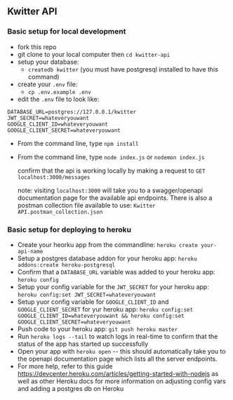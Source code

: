 ## Kwitter API

### Basic setup for local development

- fork this repo
- git clone to your local computer then `cd kwitter-api`
- setup your database:
  - `createdb kwitter` (you must have postgresql installed to have this command)
- create your `.env` file:
  - `cp .env.example .env`
- edit the `.env` file to look like:

```
DATABASE_URL=postgres://127.0.0.1/kwitter
JWT_SECRET=whateveryouwant
GOOGLE_CLIENT_ID=whateveryouwant
GOOGLE_CLIENT_SECRET=whateveryouwant
```

- From the command line, type `npm install`
- From the command line, type `node index.js` or `nodemon index.js`

  confirm that the api is working locally by making a request to `GET localhost:3000/messages`

  note: visiting `localhost:3000` will take you to a swagger/openapi documentation page for the available api endpoints. There is also a postman collection file available to use: `Kwitter API.postman_collection.json`

### Basic setup for deploying to heroku

- Create your heorku app from the commandline: `heroku create your-api-name`
- Setup a postgres database addon for your heroku app: `heroku addons:create heroku-postgresql`
- Confirm that a `DATABASE_URL` variable was added to your heroku app: `heroku config`
- Setup your config variable for the `JWT_SECRET` for your heroku app: `heroku config:set JWT_SECRET=whateveryouwant`
- Setup yuor config variable for `GOOGLE_CLIENT_ID` and `GOOGLE_CLIENT_SECRET` for yur heroku app: `heroku config:set GOOGLE_CLIENT_ID=whateveryouwant && heroku config:set GOOGLE_CLIENT_SECRET=whateveryouwant`
- Push code to your heroku app: `git push heroku master`
- Run `heroku logs --tail` to watch logs in real-time to confirm that the status of the app has started up successfully
- Open your app with `heroku open` -- this should automatically take you to the openapi documentation page which lists all the server endpoints.
- For more help, refer to this guide https://devcenter.heroku.com/articles/getting-started-with-nodejs as well as other Heroku docs for more information on adjusting config vars and adding a postgres db on Heroku
